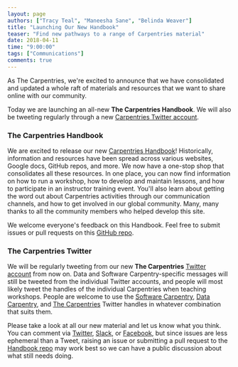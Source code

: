 ```yaml
---
layout: page
authors: ["Tracy Teal", "Maneesha Sane", "Belinda Weaver"]
title: "Launching Our New Handbook"
teaser: "Find new pathways to a range of Carpentries material"
date: 2018-04-11
time: "9:00:00"
tags: ["Communications"]
comments: true
---
```


As The Carpentries, we're excited to announce that we have consolidated and updated a whole raft of 
materials and resources that we want to share online with our community. 

Today we are launching an all-new **The Carpentries Handbook**. We will also be tweeting regularly through a 
new [Carpentries Twitter account](https://twitter.com/thecarpentries). 

### The Carpentries Handbook

We are excited to release our new [Carpentries Handbook](http://docs.carpentries.org/)! Historically, information and resources 
have been spread across various websites, Google docs, GitHub repos, and more. We now have a one-stop shop 
that consolidates all these resources. In one place, you can now find information on how to run a workshop, 
how to develop and maintain lessons, and how to participate in an instructor training event. 
You'll also learn about getting the word out about Carpentries activities through our communication channels, 
and how to get involved in our global community. Many, many thanks to all the community members who helped develop this site. 

We welcome everyone's feedback on this Handbook. Feel free to submit issues or pull 
requests on this [GitHub repo](https://github.com/carpentries/handbook/).

### The Carpentries Twitter

We will be regularly tweeting from our new **The Carpentries** [Twitter account](https://twitter.com/thecarpentries) from now on. 
Data and Software Carpentry-specific 
messages will still be tweeted from the individual Twitter accounts, and people will most likely tweet the handles of the 
individual Carpentries when teaching workshops. People are welcome to use the [Software Carpentry](https://twitter.com/swcarpentry), 
[Data Carpentry](https://twitter.com/datacarpentry), and [The Carpentries](https://twitter.com/thecarpentries) Twitter handles 
in whatever combination that suits them. 

Please take a look at all our new material and let us know what you think. You can comment 
via [Twitter](https://twitter.com/thecarpentries), 
[Slack]({{site.slack_invite}}), or [Facebook](https://www.facebook.com/carpentries), but since 
issues are less ephemeral than a Tweet, raising an issue or submitting a pull request 
to the [Handbook repo](https://github.com/carpentries/handbook) may work best 
so we can have a public discussion about what still needs doing.
